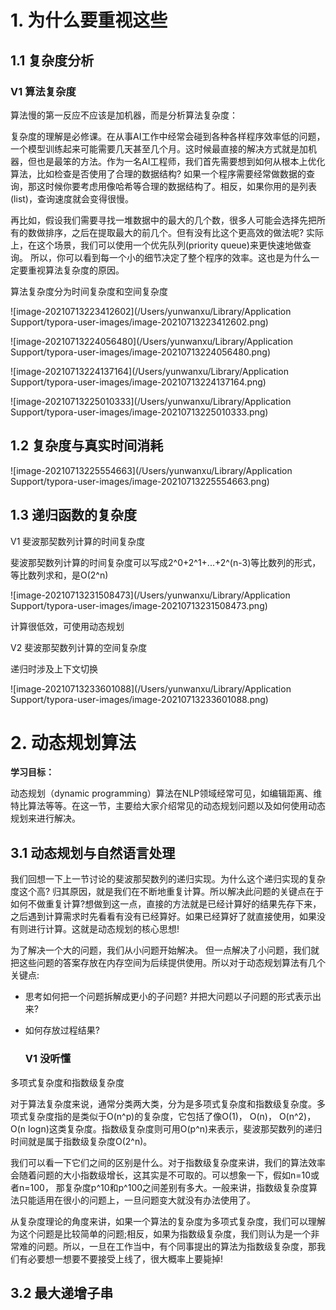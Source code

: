 # 1. 为什么要重视这些

## 1.1 复杂度分析

### V1 算法复杂度

算法慢的第一反应不应该是加机器，而是分析算法复杂度：

复杂度的理解是必修课。在从事AI工作中经常会碰到各种各样程序效率低的问题，一个模型训练起来可能需要几天甚至几个月。这时候最直接的解决方式就是加机器，但也是最笨的方法。作为一名AI工程师，我们首先需要想到如何从根本上优化算法，比如检查是否使用了合理的数据结构? 如果一个程序需要经常做数据的查询，那这时候你要考虑用像哈希等合理的数据结构了。相反，如果你用的是列表(list)，查询速度就会变得很慢。

再比如，假设我们需要寻找一堆数据中的最大的几个数，很多人可能会选择先把所有的数做排序，之后在提取最大的前几个。但有没有比这个更高效的做法呢? 实际上，在这个场景，我们可以使用一个优先队列(priority queue)来更快速地做查询。 所以，你可以看到每一个小的细节决定了整个程序的效率。这也是为什么一定要重视算法复杂度的原因。

算法复杂度分为时间复杂度和空间复杂度

![image-20210713223412602](/Users/yunwanxu/Library/Application Support/typora-user-images/image-20210713223412602.png)

![image-20210713224056480](/Users/yunwanxu/Library/Application Support/typora-user-images/image-20210713224056480.png)

![image-20210713224137164](/Users/yunwanxu/Library/Application Support/typora-user-images/image-20210713224137164.png)

![image-20210713225010333](/Users/yunwanxu/Library/Application Support/typora-user-images/image-20210713225010333.png)

## 1.2 复杂度与真实时间消耗

![image-20210713225554663](/Users/yunwanxu/Library/Application Support/typora-user-images/image-20210713225554663.png)

## 1.3 递归函数的复杂度



V1 斐波那契数列计算的时间复杂度

斐波那契数列计算的时间复杂度可以写成2^0+2^1+...+2^(n-3)等比数列的形式，等比数列求和，是O(2^n)

![image-20210713231508473](/Users/yunwanxu/Library/Application Support/typora-user-images/image-20210713231508473.png)

计算很低效，可使用动态规划

V2 斐波那契数列计算的空间复杂度

递归时涉及上下文切换

![image-20210713233601088](/Users/yunwanxu/Library/Application Support/typora-user-images/image-20210713233601088.png)

# 2. 动态规划算法

**学习目标：**

动态规划（dynamic programming）算法在NLP领域经常可见，如编辑距离、维特比算法等等。在这一节，主要给大家介绍常见的动态规划问题以及如何使用动态规划来进行解决。

## 3.1 动态规划与自然语言处理

我们回想一下上一节讨论的斐波那契数列的递归实现。为什么这个递归实现的复杂度这个高? 归其原因，就是我们在不断地重复计算。所以解决此问题的关键点在于如何不做重复计算?想做到这一点，直接的方法就是已经计算好的结果先存下来，之后遇到计算需求时先看看有没有已经算好。如果已经算好了就直接使用，如果没有则进行计算。这就是动态规划的核心思想!

为了解决一个大的问题，我们从小问题开始解决。 但一点解决了小问题，我们就把这些问题的答案存放在内存空间为后续提供使用。所以对于动态规划算法有几个关键点:

- 思考如何把一个问题拆解成更小的子问题? 并把大问题以子问题的形式表示出来?

- 如何存放过程结果?

  ### V1 没听懂

多项式复杂度和指数级复杂度

对于算法复杂度来说，通常分类两大类，分为是多项式复杂度和指数级复杂度。多项式复杂度指的是类似于O(n^p)的复杂度，它包括了像O(1)， O(n)， O(n^2)， O(n logn)这类复杂度。指数级复杂度则可用O(p^n)来表示，斐波那契数列的递归时间就是属于指数级复杂度O(2^n)。

我们可以看一下它们之间的区别是什么。对于指数级复杂度来讲，我们的算法效率会随着问题的大小指数级增长，这其实是不可取的。可以想象一下，假如n=10或者n=100， 那复杂度p^10和p^100之间差别有多大。一般来讲，指数级复杂度算法只能适用在很小的问题上，一旦问题变大就没有办法使用了。

从复杂度理论的角度来讲，如果一个算法的复杂度为多项式复杂度，我们可以理解为这个问题是比较简单的问题;相反，如果为指数级复杂度，我们则认为是一个非常难的问题。所以，一旦在工作当中，有个同事提出的算法为指数级复杂度，那我们有必要想一想要不要接受上线了，很大概率上要毙掉!

## 3.2 最大递增子串